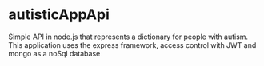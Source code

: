 # autisticAppApi

Simple API in node.js that represents a dictionary for people with autism.
This application uses the express framework, access control with JWT and mongo as a noSql database
